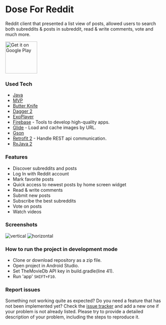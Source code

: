 # Dose For Reddit
Reddit client that presented a list view of posts, allowed users to search both subreddits & posts in subreddit, read & write comments, vote and much more.

<a href='https://play.google.com/store/apps/details?id=com.qartf.doseforreddit'>
<img alt='Get it on Google Play' src='https://play.google.com/intl/en_us/badges/images/generic/en_badge_web_generic.png' width="auto" height="100"/></a>

### Used Tech
* [Java]()
* [MVP]()
* [Butter Knife]()
* [Dagger 2]()
* [ExoPlayer]()
* [Firebase](https://firebase.google.com/docs) - Tools to develop high-quality apps.
* [Glide](https://github.com/bumptech/glide) - Load and cache images by URL.
* [Gson]()
* [Retrofit 2](https://github.com/square/retrofit) - Handle REST api communication.
* [RxJava 2]()

### Features
* Discover subreddits and posts
* Log In with Reddit account
* Mark favorite posts
* Quick access to newest posts by home screen widget
* Read & write comments
* Submit new posts
* Subscribe the best subreddits
* Vote on posts
* Watch videos

### Screenshots
![vertical](https://user-images.githubusercontent.com/25232443/64892217-1b0e8e80-d674-11e9-8af6-5fca01d269a0.png)
![horizontal](https://user-images.githubusercontent.com/25232443/64892221-1cd85200-d674-11e9-84f2-3e076e47d513.png)

### How to run the project in development mode
* Clone or download repository as a zip file.
* Open project in Android Studio.
* Set TheMovieDb API key in build.gradle(line 41).
* Run 'app' `SHIFT+F10`.

### Report issues
Something not working quite as expected? Do you need a feature that has not been implemented yet? Check the [issue tracker](https://github.com/QArtur99/DoseForReddit/issues) and add a new one if your problem is not already listed. Please try to provide a detailed description of your problem, including the steps to reproduce it.
